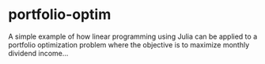 # portfolio-optim

A simple example of how linear programming using Julia can be applied to a portfolio optimization problem where the objective is to maximize monthly dividend income...

